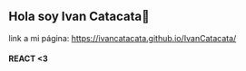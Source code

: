 ## Hola soy Ivan Catacata👋

link a mi página: https://ivancatacata.github.io/IvanCatacata/
#### REACT <3
